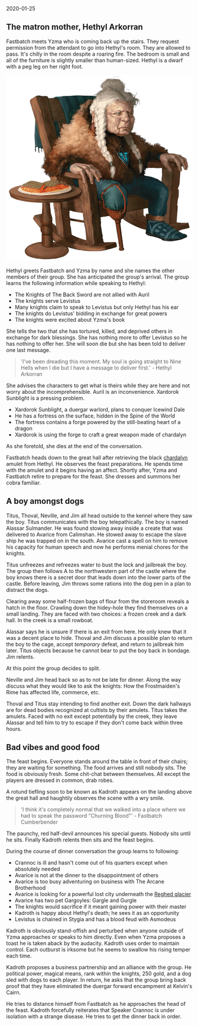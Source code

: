 2020-01-25

## The matron mother, Hethyl Arkorran

Fastbatch meets Yzma who is coming back up the stairs. They request permission
from the attendant to go into Hethyl's room. They are allowed to pass. It's
chilly in the room despite a roaring fire. The bedroom is small and all of the
furniture is slightly smaller than human-sized. Hethyl is a dwarf with a peg leg
on her right foot.

![Hethyl Arkorran](images/hethyl.png)

Hethyl greets Fastbatch and Yzma by name and she names the other members of
their group. She has anticipated the group's arrival. The group learns the
following information while speaking to Hethyl:

- The Knights of The Back Sword are not allied with Auril
- The knights serve Levistus
- Many knights claim to speak to Levistus but only Hethyl has his ear
- The knights do Levistus' bidding in exchange for great powers
- The knights were excited about Yzma's book

She tells the two that she has tortured, killed, and deprived others in exchange
for dark blessings. She has nothing more to offer Levistus so he has nothing to
offer her. She will soon die but she has been told to deliver one last message.

> 'I've been dreading this moment. My soul is going straight to Nine Hells when
I die but I have a message to deliver first.' - Hethyl Arkorran

She advises the characters to get what is theirs while they are here and not
worry about the incomprehensible. Auril is an inconvenience. Xardorok Sunblight
is a pressing problem.

- Xardorok Sunblight, a duergar warlord, plans to conquer Icewind Dale
- He has a fortress on the surface, hidden in the Spine of the World
- The fortress contains a forge powered by the still-beating heart of a dragon
- Xardorok is using the forge to craft a great weapon made of chardalyn

As she foretold, she dies at the end of the conversation.

Fastbatch heads down to the great hall after retrieving the black
[chardalyn](https://frostmaiden.assimilate.dev/assorted-lore/) amulet from
Hethyl. He observes the feast preparations. He spends time with the amulet and
it begins having an affect. Shortly after, Yzma and Fastbatch retire to prepare
for the feast. She dresses and summons her cobra familiar.

## A boy amongst dogs

Titus, Thoval, Neville, and Jim all head outside to the kennel where they saw
the boy. Titus communicates with the boy telepathically. The boy is named
Alassar Sulmander. He was found stowing away inside a create that was delivered
to Avarice from Calimshan. He stowed away to escape the slave ship he was
trapped on in the south. Avarice cast a spell on him to remove his capacity for
human speech and now he performs menial chores for the knights.

Titus unfreezes and refreezes water to bust the lock and jailbreak the boy. The
group then follows A to the northwestern part of the castle where the boy knows
there is a secret door that leads down into the lower parts of the castle.
Before leaving, Jim throws some rations into the dog pen in a plan to distract
the dogs.

Clearing away some half-frozen bags of flour from the storeroom reveals a hatch
in the floor. Crawling down the hidey-hole they find themselves on a small
landing. They are faced with two choices: a frozen creek and a dark hall. In the
creek is a small rowboat.

Alassar says he is unsure if there is an exit from here. He only knew that it
was a decent place to hide. Thoval and Jim discuss a possible plan to return the
boy to the cage, accept _temporary_ defeat, and return to jailbreak him later.
Titus objects because he cannot bear to put the boy back in bondage. Jim
relents.

At this point the group decides to split.

Neville and Jim head back so as to not be late for dinner. Along the way discuss
what they would like to ask the knights: How the Frostmaiden's Rime has affected
life, commerce, etc.

Thoval and Titus stay intending to find another exit. Down the dark hallways are
for dead bodies recognized at cultists by their amulets. Titus takes the
amulets. Faced with no exit except potentially by the creek, they leave Alassar
and tell him to try to escape if they don't come back within three hours.

## Bad vibes and good food

The feast begins. Everyone stands around the table in front of their chairs;
they are waiting for something. The food arrives and still nobody sits. The food
is obviously fresh. Some chit-chat between themselves. All except the players
are dressed in common, drab robes.

A rotund tiefling soon to be known as Kadroth appears on the landing above the
great hall and haughtily observes the scene with a wry smile.

> 'I think it's completely normal that we walked into a place where we had to
speak the password "Churning Blood"' - Fastbatch Cumberbender

The paunchy, red half-devil announces his special guests. Nobody sits until he
sits. Finally Kadroth relents then sits and the feast begins.

During the course of dinner conversation the group learns to following:

- Crannoc is ill and hasn't come out of his quarters except when absolutely needed
- Avarice is not at the dinner to the disappointment of others
- Avarice is too busy adventuring on business with The Arcane Brotherhood
- Avarice is looking for a powerful lost city underneath the [Reghed glacier](https://frostmaiden.assimilate.dev/assorted-lore/)
- Avarice has two pet Gargoyles: Gargle and Gurgle
- The knights would sacrifice if it meant gaining power with their master
- Kadroth is happy about Hethyl's death; he sees it as an opportunity
- Levistus is chained in Stygia and has a blood feud with Asmodeus

Kadroth is obviously stand-offish and perturbed when anyone outside of Yzma
approaches or speaks to him directly. Even when Yzma proposes a toast he is
taken aback by the audacity. Kadroth uses order to maintain control. Each
outburst is irksome but he seems to swallow his rising temper each time.    

Kadroth proposes a business partnership and an alliance with the group. He
political power, magical means, rank within the knights, 250 gold, and a dog
sled with dogs to each player. In return, he asks that the group bring back
proof that they have eliminated the duergar forward encampment at Kelvin's
Cairn.

He tries to distance himself from Fastbatch as he approaches the head of the
feast. Kadroth forcefully reiterates that Speaker Crannoc is under isolation
with a strange disease. He tries to get the dinner back in order.
